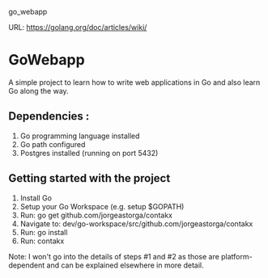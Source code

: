 go_webapp

URL: https://golang.org/doc/articles/wiki/


# GoWebapp
A simple project to learn how to write web applications in Go and also learn Go along the way.

## Dependencies :
1. Go programming language installed
2. Go path configured
3. Postgres installed (running on port 5432)


## Getting started with the project
1. Install Go
2. Setup your Go Workspace (e.g. setup $GOPATH)
3. Run: go get github.com/jorgeastorga/contakx
4. Navigate to: dev/go-workspace/src/github.com/jorgeastorga/contakx
4. Run: go install
5. Run: contakx

Note: I won't go into the details of steps #1 and #2 as those are platform-dependent and can be explained elsewhere in more detail. 
